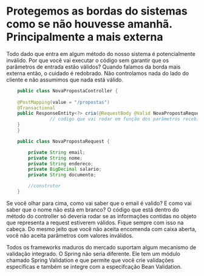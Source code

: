 # Protegemos as bordas do sistemas como se não houvesse amanhã. Principalmente a mais externa

Todo dado que entra em algum método do nosso sistema é potencialmente inválido. Por que você vai executar o código sem garantir que os parâmetros de entrada estão válidos? Quando falamos da borda mais externa então, o cuidado é redobrado. Não controlamos nada do lado do cliente e não assumimos que nada está válido.

```java
    public class NovaPropostaController {
    
	@PostMapping(value = "/propostas")
	@Transactional
	public ResponseEntity<?> cria(@RequestBody @Valid NovaPropostaRequest request) {
                // codigo que vai rodar em função dos parâmetros recebidos
	}
    }

    public class NovaPropostaRequest {

        private String email;
        private String nome;
        private String endereco;
        private BigDecimal salario;
        private String documento;  

        //construtor
    }  
```

Se você olhar para cima, como vai saber que o email é valido? E como vai saber que o nome não está em branco? O código que está dentro do método do controller só deveria rodar se as informações contidas no objeto que representa a request estiverem válidos. Fique sempre com isso na cabeça. Do mesmo jeito que você não aceita encomenda com caixa aberta, você não aceita parâmetros com valores inválidos. 

Todos os frameworks maduros do mercado suportam algum mecanismo de validação integrado. O Spring não seria diferente. Ele tem um módulo chamado Spring Validation e que permite que você crie validações específicas e também se integre com a especifcação Bean Validation. 

